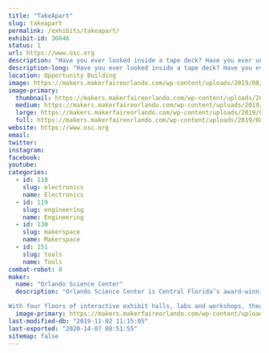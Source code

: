 ```yaml
---
title: "TakeApart"
slug: takeapart
permalink: /exhibits/takeapart/
exhibit-id: 36046
status: 1
url: https://www.osc.org
description: "Have you ever looked inside a tape deck? Have you ever unwrapped a hard drive? Come learn about different tools and the inner workings of used electronics as you take them down to their bare components! Waiver required."
description-long: "Have you ever looked inside a tape deck? Have you ever unwrapped a hard drive? Come learn about different tools and the inner workings of used electronics as you take them down to their bare components!"
location: Opportunity Building
image: https://makers.makerfaireorlando.com/wp-content/uploads/2019/08/Maker-268-1024x684-1024x684.jpg
image-primary:
  thumbnail: https://makers.makerfaireorlando.com/wp-content/uploads/2019/08/Maker-268-1024x684-150x150.jpg
  medium: https://makers.makerfaireorlando.com/wp-content/uploads/2019/08/Maker-268-1024x684-300x200.jpg
  large: https://makers.makerfaireorlando.com/wp-content/uploads/2019/08/Maker-268-1024x684-1024x684.jpg
  full: https://makers.makerfaireorlando.com/wp-content/uploads/2019/08/Maker-268-1024x684.jpg
website: https://www.osc.org
email: 
twitter: 
instagram: 
facebook: 
youtube: 
categories:
  - id: 118
    slug: electronics
    name: Electronics
  - id: 119
    slug: engineering
    name: Engineering
  - id: 130
    slug: makerspace
    name: Makerspace
  - id: 151
    slug: tools
    name: Tools
combat-robot: 0
maker:
  name: "Orlando Science Center"
  description: "Orlando Science Center is Central Florida’s award-winning, hands-on science museum. For more than 60 years, our exhibits and programming have brought science to life for not just residents of Central Florida, but also visitors from around the world.

With four floors of interactive exhibit halls, labs and workshops, theaters, an observatory, and experiences that change with the seasons, there is always something exciting for our 670,000 annual visitors to see and do at Orlando Science Center. We also reach 153,000 students and educators each year through our STEM Discovery Center educational programs, both onsite at the Science Center and offsite at schools and community organizations.  "
  image-primary: https://makers.makerfaireorlando.com/wp-content/uploads/2019/08/OSC_HorizontalLogo_Purple-1024x469.png
last-modified-db: "2019-11-02 11:15:05"
last-exported: "2020-14-07 08:51:55"
sitemap: false
---
```

